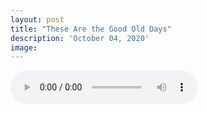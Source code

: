 ```yaml
---
layout: post
title: "These Are the Good Old Days"
description: 'October 04, 2020'
image:
---
```


<audio controls preload="metadata">
  <source src="https://docs.google.com/uc?export=open&id=1D5O5FH3x-cgRtWJvLJ1Af_CvDhTeq-La" type="audio/mp3">
Your browser does not support the audio element.
</audio>
